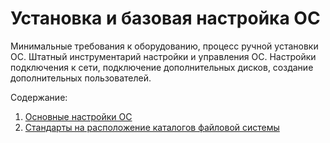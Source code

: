 # Установка и базовая настройка ОС

Минимальные требования к оборудованию, процесс ручной установки ОС. Штатный инструментарий настройки и управления ОС. Настройки подключения к сети, подключение дополнительных дисков, создание дополнительных пользователей.

Содержание:
1. [Основные настройки ОС](Basic_OS_Settings.md)
2. [Стандарты на расположение каталогов файловой системы](standarts_catalog.md)